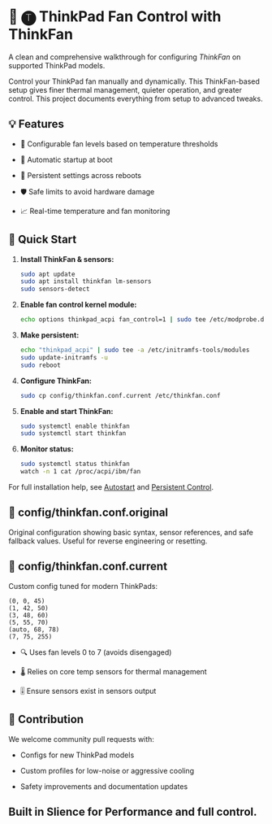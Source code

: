 # 🔴 🅣 ThinkPad Fan Control with ThinkFan

A clean and comprehensive walkthrough for configuring *ThinkFan* on supported ThinkPad models.

Control your ThinkPad fan manually and dynamically. This ThinkFan-based setup gives finer thermal management, quieter operation, and greater control. This project documents everything from setup to advanced tweaks.


## 💡 Features

- 🧊 Configurable fan levels based on temperature thresholds

- 🔁 Automatic startup at boot

- 💾 Persistent settings across reboots

- 🛡️ Safe limits to avoid hardware damage

- 📈 Real-time temperature and fan monitoring


## 🚀 Quick Start

1. **Install ThinkFan & sensors:**

    ```bash
    sudo apt update
    sudo apt install thinkfan lm-sensors
    sudo sensors-detect
    ```

2. **Enable fan control kernel module:**

    ```bash
    echo options thinkpad_acpi fan_control=1 | sudo tee /etc/modprobe.d/thinkfan.conf
    ```

3. **Make persistent:**

    ```bash
    echo "thinkpad_acpi" | sudo tee -a /etc/initramfs-tools/modules
    sudo update-initramfs -u
    sudo reboot
    ```

4. **Configure ThinkFan:**

    ```bash
    sudo cp config/thinkfan.conf.current /etc/thinkfan.conf
    ```

5. **Enable and start ThinkFan:**

    ```bash
    sudo systemctl enable thinkfan
    sudo systemctl start thinkfan
    ```

6. **Monitor status:**

    ```bash
    sudo systemctl status thinkfan
    watch -n 1 cat /proc/acpi/ibm/fan
    ```


For full installation help, see [Autostart](docs/autostart.md) and [Persistent Control](docs/persistent-control.md).

## 🔧 config/thinkfan.conf.original

Original configuration showing basic syntax, sensor references, and safe fallback values. Useful for reverse engineering or resetting.

## 🔧 config/thinkfan.conf.current

Custom config tuned for modern ThinkPads:

```
(0, 0, 45)
(1, 42, 50)
(3, 48, 60)
(5, 55, 70)
(auto, 68, 78)
(7, 75, 255)
```

- 🔍 Uses fan levels 0 to 7 (avoids disengaged)

- 🌡️ Relies on core temp sensors for thermal management

- 🎚️ Ensure sensors exist in sensors output

## 🤝 Contribution

We welcome community pull requests with:

- Configs for new ThinkPad models

- Custom profiles for low-noise or aggressive cooling

- Safety improvements and documentation updates

## **Built in Slience for Performance and full control.**
